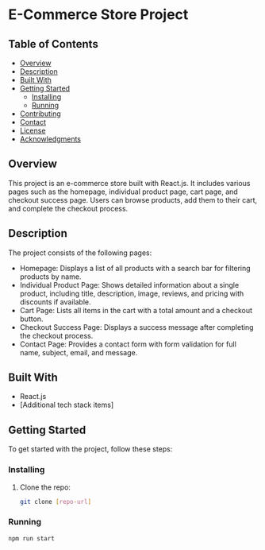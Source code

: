 # E-Commerce Store Project

## Table of Contents
- [Overview](#overview)
- [Description](#description)
- [Built With](#built-with)
- [Getting Started](#getting-started)
  - [Installing](#installing)
  - [Running](#running)
- [Contributing](#contributing)
- [Contact](#contact)
- [License](#license)
- [Acknowledgments](#acknowledgments)

## Overview
This project is an e-commerce store built with React.js. It includes various pages such as the homepage, individual product page, cart page, and checkout success page. Users can browse products, add them to their cart, and complete the checkout process.

## Description
The project consists of the following pages:
- Homepage: Displays a list of all products with a search bar for filtering products by name.
- Individual Product Page: Shows detailed information about a single product, including title, description, image, reviews, and pricing with discounts if available.
- Cart Page: Lists all items in the cart with a total amount and a checkout button.
- Checkout Success Page: Displays a success message after completing the checkout process.
- Contact Page: Provides a contact form with form validation for full name, subject, email, and message.

## Built With
- React.js
- [Additional tech stack items]

## Getting Started
To get started with the project, follow these steps:

### Installing
1. Clone the repo:
   ```sh
   git clone [repo-url]

### Running 

```sh
npm run start
